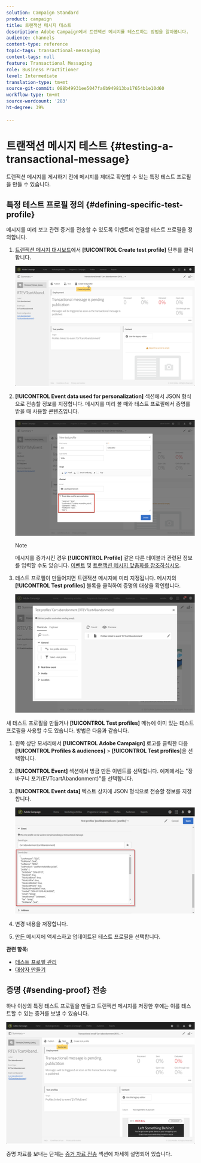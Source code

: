 ```yaml
---
solution: Campaign Standard
product: campaign
title: 트랜잭션 메시지 테스트
description: Adobe Campaign에서 트랜잭션 메시지를 테스트하는 방법을 알아봅니다.
audience: channels
content-type: reference
topic-tags: transactional-messaging
context-tags: null
feature: Transactional Messaging
role: Business Practitioner
level: Intermediate
translation-type: tm+mt
source-git-commit: 088b49931ee5047fa6b949813ba17654b1e10d60
workflow-type: tm+mt
source-wordcount: '283'
ht-degree: 39%

---
```



# 트랜잭션 메시지 테스트 {#testing-a-transactional-message}

트랜잭션 메시지를 게시하기 전에 메시지를 제대로 확인할 수 있는 특정 테스트 프로필을 만들 수 있습니다.

## 특정 테스트 프로필 정의 {#defining-specific-test-profile}

메시지를 미리 보고 관련 증거를 전송할 수 있도록 이벤트에 연결할 테스트 프로필을 정의합니다.

1. [트랜잭션 메시지 대시보드](../../channels/using/editing-transactional-message.md#accessing-transactional-messages)에서 **[!UICONTROL Create test profile]** 단추를 클릭합니다.

   ![](assets/message-center_test-profile.png)

1. **[!UICONTROL Event data used for personalization]** 섹션에서 JSON 형식으로 전송할 정보를 지정합니다. 메시지를 미리 볼 때와 테스트 프로필에서 증명를 받을 때 사용할 콘텐츠입니다.

   ![](assets/message-center_event-data.png)

   >[!NOTE]
   >
   >메시지를 증가시킨 경우 **[!UICONTROL Profile]** 같은 다른 테이블과 관련된 정보를 입력할 수도 있습니다. [이벤트](../../channels/using/configuring-transactional-event.md#enriching-the-transactional-message-content) 및 [트랜잭션 메시지 맞춤화를 참조하십시오](../../channels/using/editing-transactional-message.md#personalizing-a-transactional-message).

1. 테스트 프로필이 만들어지면 트랜잭션 메시지에 미리 지정됩니다. 메시지의 **[!UICONTROL Test profiles]** 블록을 클릭하여 증명의 대상을 확인합니다.

   ![](assets/message-center_5.png)

새 테스트 프로필을 만들거나 **[!UICONTROL Test profiles]** 메뉴에 이미 있는 테스트 프로필을 사용할 수도 있습니다. 방법은 다음과 같습니다.

1. 왼쪽 상단 모서리에서 **[!UICONTROL Adobe Campaign]** 로고를 클릭한 다음 **[!UICONTROL Profiles & audiences]** > **[!UICONTROL Test profiles]**&#x200B;을 선택합니다.
1. **[!UICONTROL Event]** 섹션에서 방금 만든 이벤트를 선택합니다. 예제에서는 &quot;장바구니 포기(EVTcartAbandonment)&quot;를 선택합니다.
1. **[!UICONTROL Event data]** 텍스트 상자에 JSON 형식으로 전송할 정보를 지정합니다.

   ![](assets/message-center_3.png)

1. 변경 내용을 저장합니다.
1. [만든 ](../../channels/using/editing-transactional-message.md#accessing-transactional-messages) 메시지에 액세스하고 업데이트된 테스트 프로필을 선택합니다.

**관련 항목:**

* [테스트 프로필 관리](../../audiences/using/managing-test-profiles.md)
* [대상자 만들기](../../audiences/using/creating-audiences.md)

## 증명 {#sending-proof} 전송

하나 이상의 특정 테스트 프로필을 만들고 트랜잭션 메시지를 저장한 후에는 이를 테스트할 수 있는 증거를 보낼 수 있습니다.

![](assets/message-center_10.png)

증명 자료를 보내는 단계는 [증거 자료 전송](../../sending/using/sending-proofs.md) 섹션에 자세히 설명되어 있습니다.
